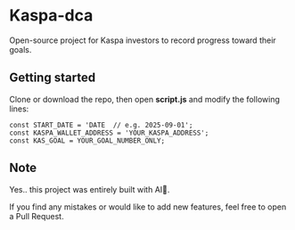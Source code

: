 # Kaspa-dca

Open-source project for Kaspa investors to record progress toward their goals.

## Getting started
Clone or download the repo, then open **script.js** and modify the following lines:
```
const START_DATE = 'DATE  // e.g. 2025-09-01';  
const KASPA_WALLET_ADDRESS = 'YOUR_KASPA_ADDRESS';  
const KAS_GOAL = YOUR_GOAL_NUMBER_ONLY;  
```

## Note
Yes.. this project was entirely built with AI🤖.

If you find any mistakes or would like to add new features, feel free to open a Pull Request.
